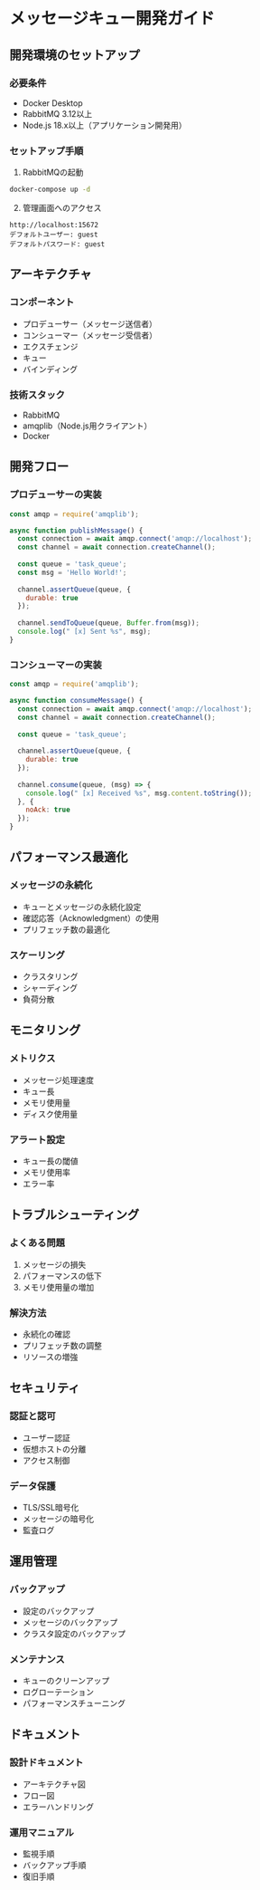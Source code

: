 # メッセージキュー開発ガイド

## 開発環境のセットアップ

### 必要条件
- Docker Desktop
- RabbitMQ 3.12以上
- Node.js 18.x以上（アプリケーション開発用）

### セットアップ手順
1. RabbitMQの起動
```bash
docker-compose up -d
```

2. 管理画面へのアクセス
```
http://localhost:15672
デフォルトユーザー: guest
デフォルトパスワード: guest
```

## アーキテクチャ

### コンポーネント
- プロデューサー（メッセージ送信者）
- コンシューマー（メッセージ受信者）
- エクスチェンジ
- キュー
- バインディング

### 技術スタック
- RabbitMQ
- amqplib（Node.js用クライアント）
- Docker

## 開発フロー

### プロデューサーの実装
```javascript
const amqp = require('amqplib');

async function publishMessage() {
  const connection = await amqp.connect('amqp://localhost');
  const channel = await connection.createChannel();
  
  const queue = 'task_queue';
  const msg = 'Hello World!';
  
  channel.assertQueue(queue, {
    durable: true
  });
  
  channel.sendToQueue(queue, Buffer.from(msg));
  console.log(" [x] Sent %s", msg);
}
```

### コンシューマーの実装
```javascript
const amqp = require('amqplib');

async function consumeMessage() {
  const connection = await amqp.connect('amqp://localhost');
  const channel = await connection.createChannel();
  
  const queue = 'task_queue';
  
  channel.assertQueue(queue, {
    durable: true
  });
  
  channel.consume(queue, (msg) => {
    console.log(" [x] Received %s", msg.content.toString());
  }, {
    noAck: true
  });
}
```

## パフォーマンス最適化

### メッセージの永続化
- キューとメッセージの永続化設定
- 確認応答（Acknowledgment）の使用
- プリフェッチ数の最適化

### スケーリング
- クラスタリング
- シャーディング
- 負荷分散

## モニタリング

### メトリクス
- メッセージ処理速度
- キュー長
- メモリ使用量
- ディスク使用量

### アラート設定
- キュー長の閾値
- メモリ使用率
- エラー率

## トラブルシューティング

### よくある問題
1. メッセージの損失
2. パフォーマンスの低下
3. メモリ使用量の増加

### 解決方法
- 永続化の確認
- プリフェッチ数の調整
- リソースの増強

## セキュリティ

### 認証と認可
- ユーザー認証
- 仮想ホストの分離
- アクセス制御

### データ保護
- TLS/SSL暗号化
- メッセージの暗号化
- 監査ログ

## 運用管理

### バックアップ
- 設定のバックアップ
- メッセージのバックアップ
- クラスタ設定のバックアップ

### メンテナンス
- キューのクリーンアップ
- ログローテーション
- パフォーマンスチューニング

## ドキュメント

### 設計ドキュメント
- アーキテクチャ図
- フロー図
- エラーハンドリング

### 運用マニュアル
- 監視手順
- バックアップ手順
- 復旧手順 
